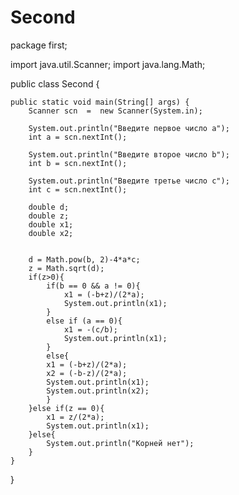 # Second
package first;

import java.util.Scanner;
import java.lang.Math;

public class Second {

	public static void main(String[] args) {
		Scanner scn  =  new Scanner(System.in);
		
		System.out.println("Введите первое число a");
		int a = scn.nextInt();
		
		System.out.println("Введите второе число b");
		int b = scn.nextInt();
		
		System.out.println("Введите третье число c");
		int c = scn.nextInt();
		
		double d;
		double z;
		double x1;
		double x2;
		
		
		d = Math.pow(b, 2)-4*a*c;
		z = Math.sqrt(d);
		if(z>0){
			if(b == 0 && a != 0){
				x1 = (-b+z)/(2*a);	
				System.out.println(x1);
			}
			else if (a == 0){
				x1 = -(c/b);
				System.out.println(x1);
			}
			else{ 
			x1 = (-b+z)/(2*a);
			x2 = (-b-z)/(2*a);
			System.out.println(x1);
			System.out.println(x2);
			}
		}else if(z == 0){
			x1 = z/(2*a);
			System.out.println(x1);
		}else{
			System.out.println("Корней нет");
		}
	}
}
